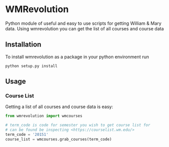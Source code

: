 # WMRevolution
Python module of useful and easy to use scripts for getting William & Mary data. Using wmrevolution you can get the list of all courses and course data 

## Installation
To install wmrevolution as a package in your python environment run 
```
python setup.py install
```

## Usage

### Course List
Getting a list of all courses and course data is easy:

```python
from wmrevolution import wmcourses

# term_code is code for semester you wish to get course list for
# can be found be inspecting <https://courselist.wm.edu/>
term_code = '20151'
course_list = wmcourses.grab_courses(term_code)
```

